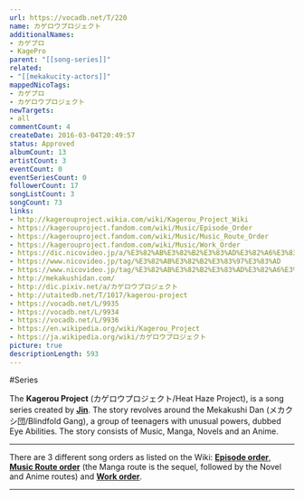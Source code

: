 ```yaml
---
url: https://vocadb.net/T/220
name: カゲロウプロジェクト
additionalNames: 
- カゲプロ
- KagePro
parent: "[[song-series]]"
related:
- "[[mekakucity-actors]]"
mappedNicoTags:
- カゲプロ
- カゲロウプロジェクト
newTargets:
- all
commentCount: 4
createDate: 2016-03-04T20:49:57
status: Approved
albumCount: 13
artistCount: 3
eventCount: 0
eventSeriesCount: 0
followerCount: 17
songListCount: 3
songCount: 73
links: 
- http://kagerouproject.wikia.com/wiki/Kagerou_Project_Wiki
- https://kagerouproject.fandom.com/wiki/Music/Episode_Order
- https://kagerouproject.fandom.com/wiki/Music/Music_Route_Order
- https://kagerouproject.fandom.com/wiki/Music/Work_Order
- https://dic.nicovideo.jp/a/%E3%82%AB%E3%82%B2%E3%83%AD%E3%82%A6%E3%83%97%E3%83%AD%E3%82%B8%E3%82%A7%E3%82%AF%E3%83%88
- https://www.nicovideo.jp/tag/%E3%82%AB%E3%82%B2%E3%83%97%E3%83%AD
- https://www.nicovideo.jp/tag/%E3%82%AB%E3%82%B2%E3%83%AD%E3%82%A6%E3%83%97%E3%83%AD%E3%82%B8%E3%82%A7%E3%82%AF%E3%83%88
- http://mekakushidan.com/
- http://dic.pixiv.net/a/カゲロウプロジェクト
- http://utaitedb.net/T/1017/kagerou-project
- https://vocadb.net/L/9935
- https://vocadb.net/L/9934
- https://vocadb.net/L/9936
- https://en.wikipedia.org/wiki/Kagerou_Project
- https://ja.wikipedia.org/wiki/カゲロウプロジェクト
picture: true
descriptionLength: 593
---
```


#Series

The **Kagerou Project** (カゲロウプロジェクト/Heat Haze Project), is a song series created by **[Jin](https://vocadb.net/Ar/552)**.
The story revolves around the Mekakushi Dan (メカクシ団/Blindfold Gang), a group of teenagers with unusual powers, dubbed Eye Abilities.
The story consists of Music, Manga, Novels and an Anime.

___

There are 3 different song orders as listed on the Wiki: **[Episode order](https://vocadb.net/L/9935)**, **[Music Route order](https://vocadb.net/L/9934)** (the Manga route is the sequel, followed by the Novel and Anime routes) and **[Work order](https://vocadb.net/L/9936)**.

---

